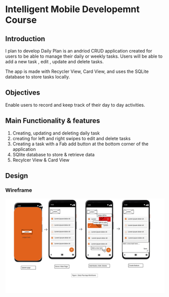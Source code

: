 
# Intelligent Mobile Developemnt Course

## Introduction

 I plan to develop Daily Plan is an andriod CRUD application created for users to be able to manage their daily or weekly tasks. Users will be able to add a new task , edit , update and delete tasks.
 
 The app is made with Recycler View, Card View, and uses the SQLite database to store tasks locally.


## Objectives
Enable users to record and keep track of their day to day activities.


## Main Functionality & features
1. Creating, updating and deleting daily task <br>
2. creating for left and right swipes to edit and delete tasks<br>
3. Creating a task with a Fab add button at the bottom corner of the application  <br>
4. SQlite database to store & retrieve data<br>
5. Recylcer View & Card View

## Design
### Wireframe
![alt text](./assets/wireframe.png)